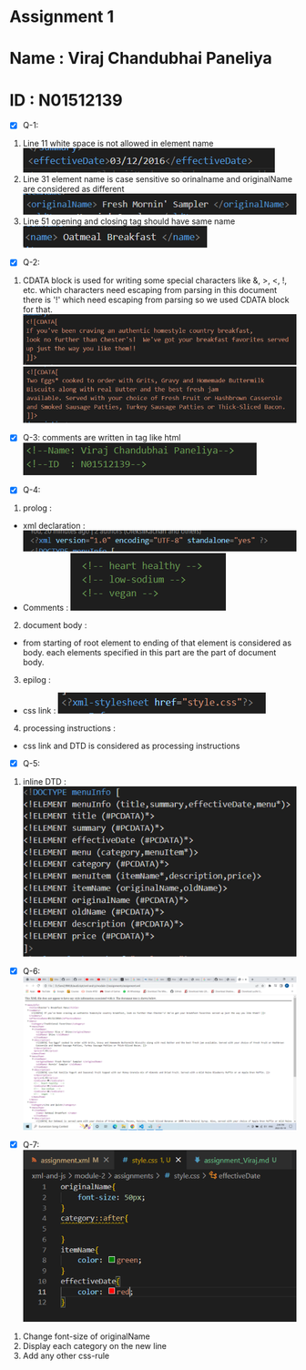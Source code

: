 # Assignment 1
# Name : Viraj Chandubhai Paneliya
# ID : N01512139

- [x] Q-1:
1. Line 11 white space is not allowed in element name ![image info](../assets/1-1.PNG)
2. Line 31 element name is case sensitive so orinalname and originalName are considered as different ![image info](../assets/1-2.PNG)
3. Line 51 opening and closing tag should have same name ![image info](../assets/1-3.PNG)



- [x] Q-2:
1. CDATA block is used for writing some special characters like &, >, <, !, etc. which characters need escaping from parsing
in this document there is '!' which need escaping from parsing so we used CDATA block for that. ![image info](../assets/2-1.PNG) ![image info](../assets/2-2.PNG)

- [x] Q-3:
comments are written in <!-- comment--> tag like html ![image info](../assets/3-1.PNG)


- [x] Q-4:
1. prolog :
- xml declaration : ![image info](../assets/4-1.PNG)
- Comments : ![image info](../assets/4-1-2.PNG)
2. document body :
- from starting of root element <menuInfo> to ending of that element </menuInfo> is considered as body. each elements specified in this part are the part of document body.
3. epilog :
- css link : ![image info](../assets/4-2.PNG)
4. processing instructions :
- css link and DTD is considered as processing instructions


- [x] Q-5:
1. inline DTD : ![image info](../assets/5-1.PNG)



- [x] Q-6: ![image info](../assets/6-1.png)


- [x] Q-7: ![image info](../assets/7-1.PNG)
1. Change font-size of originalName
2. Display each category on the new line
3. Add any other css-rule